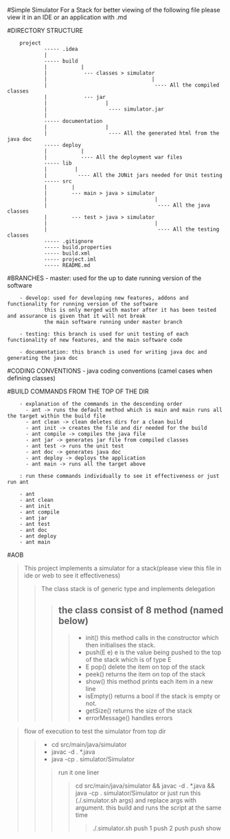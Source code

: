 #Simple Simulator For a Stack
for better viewing of the following file please view it in an IDE or an application with .md

#DIRECTORY STRUCTURE 

        project 
                ----- .idea
                |
                ----- build
                |           |
                |            --- classes > simulator
                |                                  |
                |                                   ---- All the compiled classes
                |            --- jar
                |                   |
                |                    ---- simulator.jar
                |
                ----- documentation
                |                   |
                |                    ---- All the generated html from the java doc
                ----- deploy
                |           |
                |           ---- All the deployment war files
                ----- lib 
                |         |
                |          ---- All the JUNit jars needed for Unit testing
                ----- src
                |        |
                |        --- main > java > simulator
                |                                   |
                |                                    ---- All the java classes
                |        --- test > java > simulator
                |                                   |
                |                                    ---- All the testing classes
                ----- .gitignore
                ----- build.properties
                ----- build.xml
                ----- project.iml
                ----- README.md        
    
#BRANCHES
        - master: used for the up to date running version of the software

        - develop: used for developing new features, addons and functionality for running version of the software
                this is only merged with master after it has been tested and assurance is given that it will not break
                the main software running under master branch

        - testing: this branch is used for unit testing of each functionality of new features, and the main software code
        
        - documentation: this branch is used for writing java doc and generating the java doc

#CODING CONVENTIONS
        - java coding conventions (camel cases when defining classes)

#BUILD COMMANDS FROM THE TOP OF THE DIR

        - explanation of the commands in the descending order 
          - ant -> runs the default method which is main and main runs all the target within the build file
          - ant clean -> clean deletes dirs for a clean build
          - ant init -> creates the file and dir needed for the build
          - ant compile -> compiles the java file
          - ant jar -> generates jar file from compiled classes
          - ant test -> runs the unit test
          - ant doc -> generates java doc
          - ant deploy -> deploys the application
          - ant main -> runs all the target above

        : run these commands individually to see it effectiveness or just run ant

        - ant
        - ant clean
        - ant init
        - ant compile
        - ant jar
        - ant test
        - ant doc
        - ant deploy
        - ant main




#AOB 
>>>>>>>>>>>>>>>>

> This project implements a simulator for a stack(please view this file in ide or web to see it effectiveness)
> > The class stack is of generic type and implements delegation
> >> the class consist of 8 method (named below)
>>> --
> >>> - init()  this method calls in the constructor which then initialises the stack.
> >>> - push(E e) e is the value being pushed to the top of the stack which is of type E
> >>> - E pop() delete the item on top of the stack
> >>> - peek() returns the item on top of the stack
> >>> - show() this method prints each item in a new line
> >>> - isEmpty() returns a bool if the stack is empty or not.
> >>> - getSize() returns the size of the stack
> >>> - errorMessage() handles errors


> flow of execution to test the simulator from top dir
>> - cd src/main/java/simulator 
>> - javac -d . *.java 
>> - java -cp . simulator/Simulator
>>> run it one liner
>>>> cd src/main/java/simulator  && javac -d . *.java && java -cp . simulator/Simulator
>>>> or just run this (./.simulator.sh args) and replace args with argument. this build and runs the script at the same time
>>>>> ./.simulator.sh push 1 push 2 push push show
